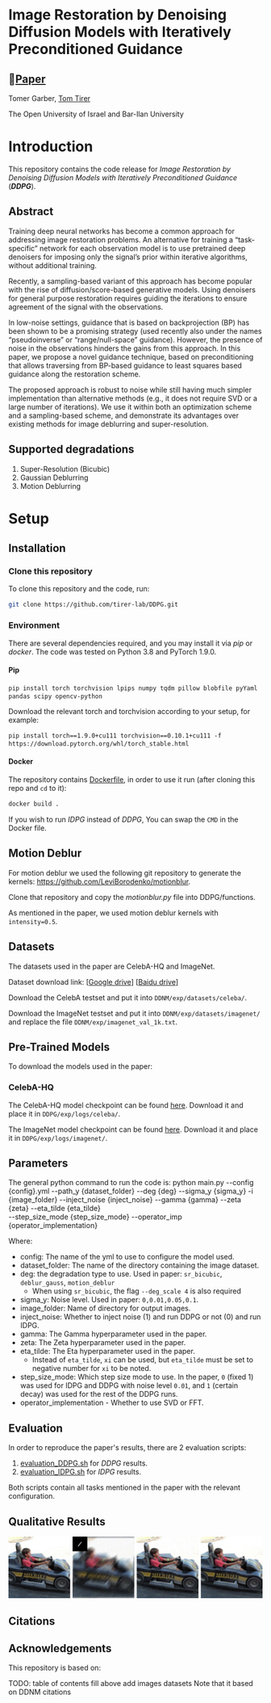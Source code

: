 # Image Restoration by Denoising Diffusion Models with Iteratively Preconditioned Guidance

## 📖[**Paper**](https://arxiv.org/pdf/2312.16519.pdf)

Tomer Garber, [Tom Tirer](https://scholar.google.com/citations?user=_6bZV20AAAAJ)

The Open University of Israel and Bar-Ilan University

# Introduction

This repository contains the code release for *Image Restoration by Denoising Diffusion Models with Iteratively
Preconditioned Guidance* (***DDPG***).

## Abstract

Training deep neural networks has become a common approach for addressing image restoration problems. An alternative for
training a “task-specific” network for each observation model is to use pretrained deep denoisers for imposing only the
signal’s prior within iterative algorithms, without additional training.

Recently, a sampling-based variant of this approach has become popular with the rise of diffusion/score-based generative
models.
Using denoisers for general purpose restoration requires guiding the iterations to ensure agreement of the signal with
the observations.

In low-noise settings, guidance that is based on backprojection (BP) has been shown to be a promising strategy
(used recently also under the names “pseudoinverse” or “range/null-space” guidance). However, the presence of noise in
the observations hinders the gains from this approach. In this paper, we propose a novel guidance technique,
based on preconditioning that allows traversing from BP-based guidance to least squares based guidance along the
restoration scheme.

The proposed approach is robust to noise while still having much simpler implementation than alternative methods
(e.g., it does not require SVD or a large number of iterations). We use it within both an optimization scheme and a
sampling-based scheme, and demonstrate its advantages over existing methods for image deblurring and super-resolution.

## Supported degradations

1. Super-Resolution (Bicubic)
2. Gaussian Deblurring
3. Motion Deblurring

# Setup

## Installation

### Clone this repository

To clone this repository and the code, run:

```bash
git clone https://github.com/tirer-lab/DDPG.git

```

### Environment

There are several dependencies required, and you may install it via *pip* or *docker*.
The code was tested on Python 3.8 and PyTorch 1.9.0.

#### Pip

```
pip install torch torchvision lpips numpy tqdm pillow blobfile pyYaml pandas scipy opencv-python 
```

Download the relevant torch and torchvision according to your setup, for example:

```
pip install torch==1.9.0+cu111 torchvision==0.10.1+cu111 -f https://download.pytorch.org/whl/torch_stable.html

```

#### Docker

The repository contains [Dockerfile](Dockerfile), in order to use it run (after cloning this repo and `cd` to it):

```bash
docker build .
```

If you wish to run *IDPG* instead of *DDPG*, You can swap the `CMD` in the Docker file.

## Motion Deblur

For motion deblur we used the following git repository to generate the
kernels: https://github.com/LeviBorodenko/motionblur.

Clone that repository and copy the *motionblur.py* file into DDPG/functions.

As mentioned in the paper, we used motion deblur kernels with `intensity=0.5`.

## Datasets

The datasets used in the paper are CelebA-HQ and ImageNet.

Dataset download
link: [[Google drive](https://drive.google.com/drive/folders/1cSCTaBtnL7OIKXT4SVME88Vtk4uDd_u4?usp=sharing)] [[Baidu drive](https://pan.baidu.com/s/1tQaWBqIhE671v3rrB-Z2mQ?pwd=twq0)]

Download the CelebA testset and put it into `DDNM/exp/datasets/celeba/`.

Download the ImageNet testset and put it into `DDNM/exp/datasets/imagenet/` and replace the
file `DDNM/exp/imagenet_val_1k.txt`.

## Pre-Trained Models

To download the models used in the paper:

### CelebA-HQ

The CelebA-HQ model checkpoint can be
found [here](https://drive.google.com/file/d/1wSoA5fm_d6JBZk4RZ1SzWLMgev4WqH21/view?usp=share_link).
Download it and place it in `DDPG/exp/logs/celeba/`.

The ImageNet model checkpoint can be
found [here](https://openaipublic.blob.core.windows.net/diffusion/jul-2021/256x256_diffusion_uncond.pt).
Download it and place it in `DDPG/exp/logs/imagenet/`.

## Parameters

The general python command to run the code is:
python main.py --config {config}.yml --path_y {dataset_folder} --deg {deg} --sigma_y {sigma_y} 
-i {image_folder} --inject_noise {inject_noise} --gamma {gamma} --zeta {zeta} --eta_tilde {eta_tilde} \
--step_size_mode {step_size_mode} --operator_imp {operator_implementation}

Where:

- config: The name of the yml to use to configure the model used.
- dataset_folder: The name of the directory containing the image dataset.
- deg: the degradation type to use. Used in paper: `sr_bicubic`, `deblur_gauss`, `motion_deblur`
    - When using `sr_bicubic`, the flag `--deg_scale 4` is also required
- sigma_y: Noise level. Used in paper: `0,0.01,0.05,0.1`.
- image_folder: Name of directory for output images.
- inject_noise: Whether to inject noise (1) and run DDPG or not (0) and run IDPG.
- gamma: The Gamma hyperparameter used in the paper.
- zeta: The Zeta hyperparameter used in the paper.
- eta_tilde: The Eta hyperparameter used in the paper.
    - Instead of `eta_tilde`, `xi` can be used, but `eta_tilde` must be set to negative number for `xi` to be noted.
- step_size_mode: Which step size mode to use. In the paper, `0` (fixed 1) was used for IDPG and DDPG with noise level
  `0.01`, and `1` (certain decay) was used for the rest of the DDPG runs.
- operator_implementation - Whether to use SVD or FFT.

## Evaluation

In order to reproduce the paper's results, there are 2 evaluation scripts:

1. [evaluation_DDPG.sh](evaluation_DDPG.sh) for *DDPG* results.
2. [evaluation_IDPG.sh](evaluation_IDPG.sh) for *IDPG* results.

Both scripts contain all tasks mentioned in the paper with the relevant configuration.

## Qualitative Results
![image](figs/motion_deblur_imagenet.jpg)

## Citations

## Acknowledgements

This repository is based on:

TODO:
table of contents
fill above
add images
datasets
Note that it based on DDNM
citations



